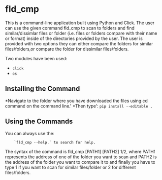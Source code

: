 # fld_cmp

This is a command-line application built using Python and Click. The user can use the given command fld_cmp to scan to folders and find similar/dissimlar
files or folder (i.e. files or folders compare with their name or format) inside of the directories provided by the user. The user is provided with two options
they can either compare the folders for similar files/folders,or compare the folder for dissimilar files/folders. 

Two modules have been used:
* `click`
* `os`

## Installing the Command

*Navigate to the folder where you have downloaded the files using cd command on the command line.'
*Then type':
  `pip install --editable .`
  
## Using the Commands

You can always use the:

		`fld_cmp --help.` to search for help.
		
The syntax of the command is fld_cmp [PATH1] [PATH2] 1/2, 
where PATH1 represents the address of one of the folder you want to scan 
and PATH2 is the address of the folder you want to compare it to 
and finally you have to type 1 if you want to scan for similar files/folder
or 2 for different files/folders.
  